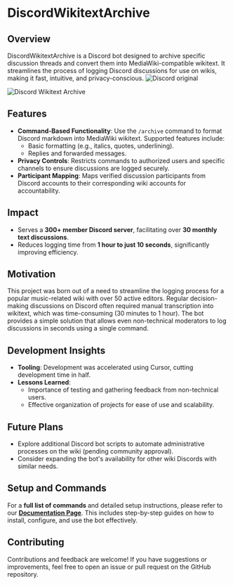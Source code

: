 # DiscordWikitextArchive

## Overview

DiscordWikitextArchive is a Discord bot designed to archive specific discussion threads and convert them into MediaWiki-compatible wikitext. It streamlines the process of logging Discord discussions for use on wikis, making it fast, intuitive, and privacy-conscious.
![Discord original](https://github.com/user-attachments/assets/eb03f742-7c46-477b-8c55-2c38640a039a)

![Discord Wikitext Archive](https://github.com/user-attachments/assets/c084c5c7-de55-4920-b7f4-17edbe1ab37f)
## Features

- **Command-Based Functionality**: Use the `/archive` command to format Discord markdown into MediaWiki wikitext. Supported features include:
    - Basic formatting (e.g., italics, quotes, underlining).
    - Replies and forwarded messages.
- **Privacy Controls**: Restricts commands to authorized users and specific channels to ensure discussions are logged securely.
- **Participant Mapping**: Maps verified discussion participants from Discord accounts to their corresponding wiki accounts for accountability.


## Impact

- Serves a **300+ member Discord server**, facilitating over **30 monthly text discussions**.
- Reduces logging time from **1 hour to just 10 seconds**, significantly improving efficiency.

## Motivation

This project was born out of a need to streamline the logging process for a popular music-related wiki with over 50 active editors. Regular decision-making discussions on Discord often required manual transcription into wikitext, which was time-consuming (30 minutes to 1 hour). The bot provides a simple solution that allows even non-technical moderators to log discussions in seconds using a single command.

## Development Insights

- **Tooling**: Development was accelerated using Cursor, cutting development time in half.
- **Lessons Learned**:
    - Importance of testing and gathering feedback from non-technical users.
    - Effective organization of projects for ease of use and scalability.

## Future Plans

- Explore additional Discord bot scripts to automate administrative processes on the wiki (pending community approval).
- Consider expanding the bot's availability for other wiki Discords with similar needs.

## Setup and Commands

For a **full list of commands** and detailed setup instructions, please refer to our [**Documentation Page**](/docs/commands-and-setup.md). This includes step-by-step guides on how to install, configure, and use the bot effectively.

## Contributing

Contributions and feedback are welcome! If you have suggestions or improvements, feel free to open an issue or pull request on the GitHub repository.
